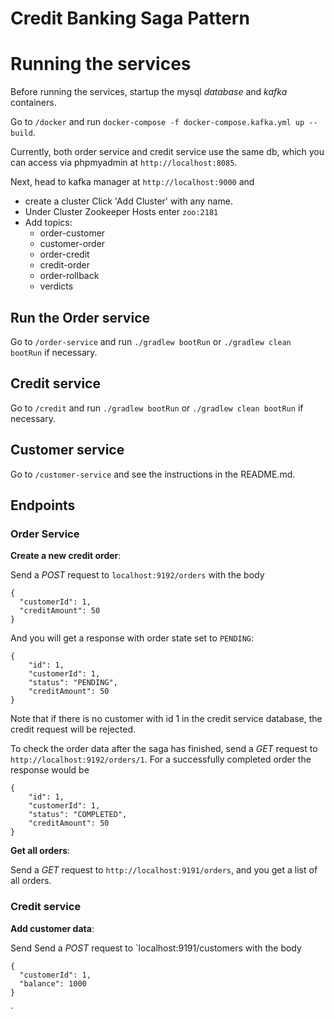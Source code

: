 # Credit Banking Saga Pattern

# Running the services

Before running the services, startup the mysql *database* and *kafka* containers. 

Go to `/docker` and run `docker-compose -f docker-compose.kafka.yml up --build`. 

Currently, both order service and credit service use the same db, which you can access via phpmyadmin at `http://localhost:8085`.

Next, head to kafka manager at `http://localhost:9000` and 

- create a cluster Click 'Add Cluster' with any name.
- Under Cluster Zookeeper Hosts enter `zoo:2181`
- Add topics:
  - order-customer
  - customer-order
  - order-credit
  - credit-order
  - order-rollback
  - verdicts

## Run the Order service

Go to `/order-service` and run `./gradlew bootRun` or `./gradlew clean bootRun` if necessary. 

## Credit service

Go to `/credit` and run `./gradlew bootRun` or `./gradlew clean bootRun` if necessary. 

## Customer service

Go to `/customer-service` and see the instructions in the README.md.

## Endpoints 

### Order Service

**Create a new credit order**:

Send a *POST* request to `localhost:9192/orders` with the body 

```
{
  "customerId": 1,
  "creditAmount": 50
}
```

And you will get a response with order state set to `PENDING`:

```
{
    "id": 1,
    "customerId": 1,
    "status": "PENDING",
    "creditAmount": 50
}
```

Note that if there is no customer with id 1 in the credit service database, the credit request will be rejected.

To check the order data after the saga has finished, send a *GET* request to `http://localhost:9192/orders/1`. For a successfully completed order the response would be 

```
{
    "id": 1,
    "customerId": 1,
    "status": "COMPLETED",
    "creditAmount": 50
}
```


**Get all orders**:

Send a *GET* request to `http://localhost:9191/orders`, and you get a list of all orders.


### Credit service

**Add customer data**:

Send Send a *POST* request to `localhost:9191/customers with the body 

```
{
  "customerId": 1,
  "balance": 1000
}
```
`
